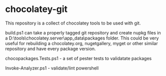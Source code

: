 chocolatey-git
==============


This repository is a collect of chocolatey tools to be used with git.

build.ps1 can take a properly tagged git repository and create nupkg files
in a D:\tools\chocolatey.server\app_data\packages folder.
This could be very useful for rebuilding a chocolatey.org, nugetgallery, myget
or other similar repository and have every package version.

chocopackages.Tests.ps1 - a set of pester tests to validatate packages

Invoke-Analyzer.ps1 - validate/lint powershell


